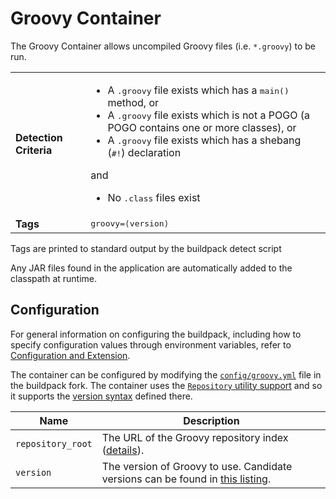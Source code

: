 # Groovy Container
The Groovy Container allows uncompiled Groovy files (i.e. `*.groovy`) to be run.

<table>
  <tr>
    <td><strong>Detection Criteria</strong></td>
    <td><ul>
      <li>A <tt>.groovy</tt> file exists which has a <tt>main()</tt> method, or</li>
      <li>A <tt>.groovy</tt> file exists which is not a POGO (a POGO contains one or more classes), or</li>
      <li>A <tt>.groovy</tt> file exists which has a shebang (<tt>#!</tt>) declaration</li>
    </ul>and<ul>
      <li>No <tt>.class</tt> files exist</li>
    </ul></td>
  </tr>
  <tr>
    <td><strong>Tags</strong></td>
    <td><tt>groovy=&lang;version&rang;</tt></td>
  </tr>
</table>
Tags are printed to standard output by the buildpack detect script

Any JAR files found in the application are automatically added to the classpath at runtime.

## Configuration
For general information on configuring the buildpack, including how to specify configuration values through environment variables, refer to [Configuration and Extension][].

The container can be configured by modifying the [`config/groovy.yml`][] file in the buildpack fork.  The container uses the [`Repository` utility support][repositories] and so it supports the [version syntax][] defined there.

| Name | Description
| ---- | -----------
| `repository_root` | The URL of the Groovy repository index ([details][repositories]).
| `version` | The version of Groovy to use. Candidate versions can be found in [this listing][].

[Configuration and Extension]: ../README.md#configuration-and-extension
[`config/groovy.yml`]: ../config/groovy.yml
[repositories]: extending-repositories.md
[this listing]: http://download.pivotal.io.s3.amazonaws.com/groovy/index.yml
[version syntax]: extending-repositories.md#version-syntax-and-ordering
